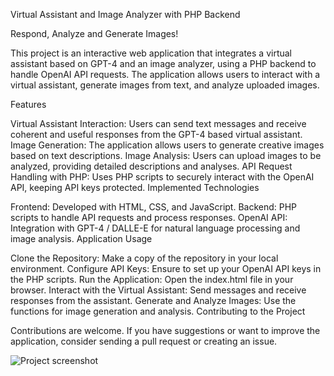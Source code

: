 Virtual Assistant and Image Analyzer with PHP Backend

Respond, Analyze and Generate Images!


This project is an interactive web application that integrates a virtual assistant based on GPT-4 and an image analyzer, using a PHP backend to handle OpenAI API requests. The application allows users to interact with a virtual assistant, generate images from text, and analyze uploaded images.

Features

Virtual Assistant Interaction: Users can send text messages and receive coherent and useful responses from the GPT-4 based virtual assistant.
Image Generation: The application allows users to generate creative images based on text descriptions.
Image Analysis: Users can upload images to be analyzed, providing detailed descriptions and analyses.
API Request Handling with PHP: Uses PHP scripts to securely interact with the OpenAI API, keeping API keys protected.
Implemented Technologies


Frontend: Developed with HTML, CSS, and JavaScript.
Backend: PHP scripts to handle API requests and process responses.
OpenAI API: Integration with GPT-4 / DALLE-E for natural language processing and image analysis.
Application Usage


Clone the Repository: Make a copy of the repository in your local environment.
Configure API Keys: Ensure to set up your OpenAI API keys in the PHP scripts.
Run the Application: Open the index.html file in your browser.
Interact with the Virtual Assistant: Send messages and receive responses from the assistant.
Generate and Analyze Images: Use the functions for image generation and analysis.
Contributing to the Project

Contributions are welcome. If you have suggestions or want to improve the application, consider sending a pull request or creating an issue.


![Project screenshot](https://app.hundezonen.ch/docs/Captura%20dwe%20pantalla%202024-01-13%20a%20las%2015.50.45.png)
